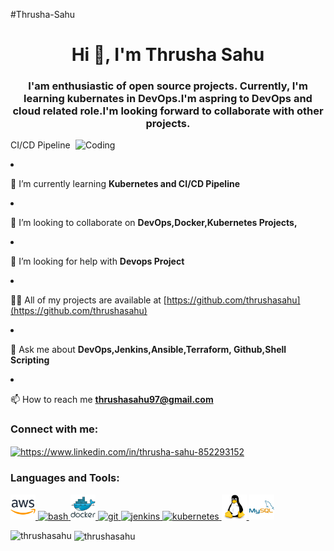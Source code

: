 #Thrusha-Sahu
<h1 align="center">Hi 👋, I'm Thrusha Sahu</h1>
<h3 align="center">I'am enthusiastic of open source projects. Currently, I'm learning kubernates in DevOps.I'm aspring to DevOps and cloud related role.I'm looking forward to collaborate with other projects.</h3>
<img align="right" alt="Coding" width="400" src="https://i.pinimg.com/originals/a8/f2/38/a8f2381ca6c6b03d6b476f554eb59167.jpg”>
  
- 🔭 I’m currently working on [CI/CD Pipeline](https://github.com/thrushasahu/Jenkins-Zero-To-Hero)

- 🌱 I’m currently learning **Kubernetes and CI/CD Pipeline**

- 👯 I’m looking to collaborate on **DevOps,Docker,Kubernetes Projects,**

- 🤝 I’m looking for help with **Devops Project**

- 👨‍💻 All of my projects are available at [https://github.com/thrushasahu](https://github.com/thrushasahu)

- 💬 Ask me about **DevOps,Jenkins,Ansible,Terraform, Github,Shell Scripting**

- 📫 How to reach me **thrushasahu97@gmail.com**

<h3 align="left">Connect with me:</h3>
<p align="left">
<a href="https://linkedin.com/in/https://www.linkedin.com/in/thrusha-sahu-852293152" target="blank"><img align="center" src="https://raw.githubusercontent.com/rahuldkjain/github-profile-readme-generator/master/src/images/icons/Social/linked-in-alt.svg" alt="https://www.linkedin.com/in/thrusha-sahu-852293152" height="30" width="40" /></a>
</p>

<h3 align="left">Languages and Tools:</h3>
<p align="left"> <a href="https://aws.amazon.com" target="_blank" rel="noreferrer"> <img src="https://raw.githubusercontent.com/devicons/devicon/master/icons/amazonwebservices/amazonwebservices-original-wordmark.svg" alt="aws" width="40" height="40"/> </a> <a href="https://www.gnu.org/software/bash/" target="_blank" rel="noreferrer"> <img src="https://www.vectorlogo.zone/logos/gnu_bash/gnu_bash-icon.svg" alt="bash" width="40" height="40"/> </a> <a href="https://www.docker.com/" target="_blank" rel="noreferrer"> <img src="https://raw.githubusercontent.com/devicons/devicon/master/icons/docker/docker-original-wordmark.svg" alt="docker" width="40" height="40"/> </a> <a href="https://git-scm.com/" target="_blank" rel="noreferrer"> <img src="https://www.vectorlogo.zone/logos/git-scm/git-scm-icon.svg" alt="git" width="40" height="40"/> </a> <a href="https://www.jenkins.io" target="_blank" rel="noreferrer"> <img src="https://www.vectorlogo.zone/logos/jenkins/jenkins-icon.svg" alt="jenkins" width="40" height="40"/> </a> <a href="https://kubernetes.io" target="_blank" rel="noreferrer"> <img src="https://www.vectorlogo.zone/logos/kubernetes/kubernetes-icon.svg" alt="kubernetes" width="40" height="40"/> </a> <a href="https://www.linux.org/" target="_blank" rel="noreferrer"> <img src="https://raw.githubusercontent.com/devicons/devicon/master/icons/linux/linux-original.svg" alt="linux" width="40" height="40"/> </a> <a href="https://www.mysql.com/" target="_blank" rel="noreferrer"> <img src="https://raw.githubusercontent.com/devicons/devicon/master/icons/mysql/mysql-original-wordmark.svg" alt="mysql" width="40" height="40"/> </a> </p>

<p><img align="left" src="https://github-readme-stats.vercel.app/api/top-langs?username=thrushasahu&show_icons=true&locale=en&layout=compact" alt="thrushasahu" /></p>

<p>&nbsp;<img align="center" src="https://github-readme-stats.vercel.app/api?username=thrushasahu&show_icons=true&locale=en" alt="thrushasahu" /></p>
